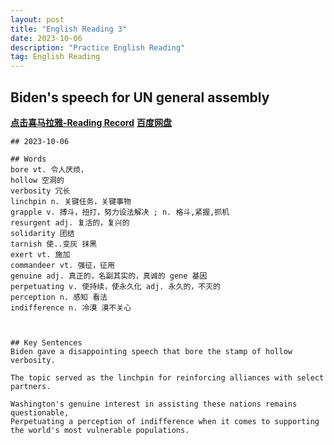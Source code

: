 ```yaml
---
layout: post
title: "English Reading 3"
date: 2023-10-06
description: "Practice English Reading"
tag: English Reading
---  
```


## Biden's speech for UN general assembly
<a href="https://xima.tv/1_1n0gAs?_sonic=0"><b>点击喜马拉雅-Reading Record</b></a>    <a href="https://pan.baidu.com/s/1Mg_Qdh8GIM0FeyCl4IjkPw?pwd=8saj"><b>百度网盘</b></a> 

```
## 2023-10-06

## Words
bore vt. 令人厌烦，
hollow 空洞的
verbosity 冗长
linchpin n. 关键任务，关键事物
grapple v. 搏斗，扭打，努力设法解决 ; n. 格斗,紧握,抓机
resurgent adj. 复活的，复兴的
solidarity 团结
tarnish 使..变灰 抹黑
exert vt. 施加
commandeer vt. 强征，征用
genuine adj. 真正的，名副其实的，真诚的 gene 基因
perpetuating v. 使持续，使永久化 adj. 永久的，不灭的
perception n. 感知 看法
indifference n. 冷漠 漠不关心



## Key Sentences
Biden gave a disappointing speech that bore the stamp of hollow verbosity.

The topic served as the linchpin for reinforcing alliances with select partners.

Washington's genuine interest in assisting these nations remains questionable,
Perpetuating a perception of indifference when it comes to supporting the world's most vulnerable populations.


```
